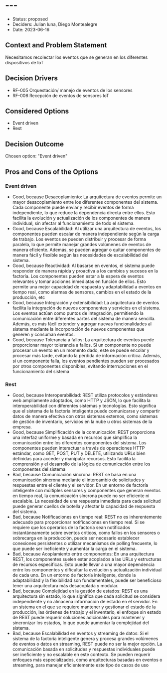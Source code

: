 # ---

* Status: proposed
* Deciders: Julian luna, Diego Montealegre
* Date: 2023-06-16

## Context and Problem Statement

Necesitamos recolectar los eventos que se generan en los diferentes dispositivos de IoT

## Decision Drivers

* RF-005 Orquestación/ manejo de eventos de los sensores
* RF-006 Recepción de eventos de sensores IoT

## Considered Options

* Event driven
* Rest

## Decision Outcome

Chosen option: "Event driven"

## Pros and Cons of the Options

### Event driven

* Good, because Desacoplamiento: La arquitectura de eventos permite un mayor desacoplamiento entre los diferentes componentes del sistema. Cada componente puede enviar y recibir eventos de forma independiente, lo que reduce la dependencia directa entre ellos. Esto facilita la evolución y actualización de los componentes de manera individual, sin afectar al funcionamiento de todo el sistema.
* Good, because Escalabilidad: Al utilizar una arquitectura de eventos, los componentes pueden escalar de manera independiente según la carga de trabajo. Los eventos se pueden distribuir y procesar de forma paralela, lo que permite manejar grandes volúmenes de eventos de manera eficiente. Además, se pueden agregar o quitar componentes de manera fácil y flexible según las necesidades de escalabilidad del sistema.
* Good, because Reactividad: Al basarse en eventos, el sistema puede responder de manera rápida y proactiva a los cambios y sucesos en la factoría. Los componentes pueden estar a la espera de eventos relevantes y tomar acciones inmediatas en función de ellos. Esto permite una mejor capacidad de respuesta y adaptabilidad a eventos en tiempo real, como alarmas de sensores, cambios en el estado de la producción, etc
* Good, because Integración y extensibilidad: La arquitectura de eventos facilita la integración de nuevos componentes y servicios en el sistema. Los eventos actúan como puntos de integración, permitiendo la comunicación entre diferentes partes del sistema de manera sencilla. Además, es más fácil extender y agregar nuevas funcionalidades al sistema mediante la incorporación de nuevos componentes que generen y consuman eventos.
* Good, because Tolerancia a fallos: La arquitectura de eventos puede proporcionar mayor tolerancia a fallos. Si un componente no puede procesar un evento en un momento dado, este se puede encolar y procesar más tarde, evitando la pérdida de información crítica. Además, si un componente falla, los eventos pendientes pueden ser procesados por otros componentes disponibles, evitando interrupciones en el funcionamiento del sistema

### Rest

* Good, because Interoperabilidad: REST utiliza protocolos y estándares web ampliamente adoptados, como HTTP y JSON, lo que facilita la interoperabilidad con diferentes sistemas y tecnologías. Esto significa que el sistema de la factoría inteligente puede comunicarse y compartir datos de manera efectiva con otros sistemas externos, como sistemas de gestión de inventario, servicios en la nube u otros sistemas de la empresa.
* Good, because Simplificación de la comunicación: REST proporciona una interfaz uniforme y basada en recursos que simplifica la comunicación entre los diferentes componentes del sistema. Los componentes pueden interactuar a través de operaciones HTTP estándar, como GET, POST, PUT y DELETE, utilizando URLs bien definidas para acceder y manipular recursos. Esto facilita la comprensión y el desarrollo de la lógica de comunicación entre los componentes del sistema
* Bad, because Comunicación síncrona: REST se basa en una comunicación síncrona mediante el intercambio de solicitudes y respuestas entre el cliente y el servidor. En un entorno de factoría inteligente con múltiples sensores y componentes que generan eventos en tiempo real, la comunicación síncrona puede no ser eficiente ni escalable. La necesidad de una respuesta inmediata para cada solicitud puede generar cuellos de botella y afectar la capacidad de respuesta del sistema.
* Bad, because Notificaciones en tiempo real: REST no es inherentemente adecuado para proporcionar notificaciones en tiempo real. Si se requiere que los operarios de la factoría sean notificados instantáneamente sobre eventos críticos, como fallos en los sensores o sobrecarga en la producción, puede ser necesario establecer conexiones persistentes o utilizar mecanismos de polling frecuente, lo que puede ser ineficiente y aumentar la carga en el sistema.
* Bad, because Acoplamiento entre componentes: En una arquitectura REST, los componentes suelen estar acoplados a las URLs y estructuras de recursos específicas. Esto puede llevar a una mayor dependencia entre los componentes y dificultar la evolución y actualización individual de cada uno. En un entorno de factoría inteligente, donde la adaptabilidad y la flexibilidad son fundamentales, puede ser beneficioso tener una arquitectura más desacoplada y modular.
* Bad, because Complejidad en la gestión de estados: REST es una arquitectura sin estado, lo que significa que cada solicitud se considera independiente y no almacena información de estado en el servidor. En un sistema en el que se requiere mantener y gestionar el estado de la producción, las órdenes de trabajo y el inventario, el enfoque sin estado de REST puede requerir soluciones adicionales para mantener y sincronizar los estados, lo que puede aumentar la complejidad del sistema.
* Bad, because Escalabilidad en eventos y streaming de datos: Si el sistema de la factoría inteligente genera y procesa grandes volúmenes de eventos o datos en streaming, REST puede no ser la mejor opción. La comunicación basada en solicitudes y respuestas individuales puede ser ineficiente y no escalable en este contexto. Se pueden requerir enfoques más especializados, como arquitecturas basadas en eventos o streaming, para manejar eficientemente este tipo de casos de uso
